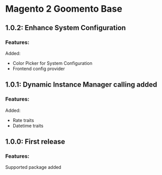 # Magento 2 Goomento Base

## 1.0.2: Enhance System Configuration 
### Features:

Added:
- Color Picker for System Configuration
- Frontend config provider

## 1.0.1: Dynamic Instance Manager calling added
### Features:

Added:
- Rate traits
- Datetime traits

## 1.0.0: First release
### Features:

Supported package added

